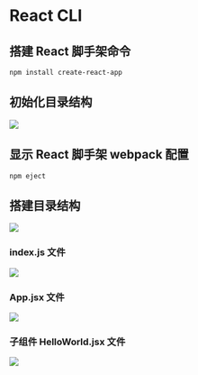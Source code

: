 # React CLI

## 搭建 React 脚手架命令

`npm install create-react-app`

## 初始化目录结构

![](https://nevermore-picbed-1304219157.cos.ap-guangzhou.myqcloud.com/undefinedimage_ZvHJ8CJmM1.png)

## 显示 React 脚手架 webpack 配置

`npm eject`

## 搭建目录结构

![](https://nevermore-picbed-1304219157.cos.ap-guangzhou.myqcloud.com/undefinedimage_GMbUUiFaLF.png)

### index.js 文件

![](https://nevermore-picbed-1304219157.cos.ap-guangzhou.myqcloud.com/undefinedimage_IjdvKAg2Ew.png)

### App.jsx 文件

![](https://nevermore-picbed-1304219157.cos.ap-guangzhou.myqcloud.com/undefinedimage_2qdfx04eQT.png)

### 子组件 HelloWorld.jsx 文件

![](https://nevermore-picbed-1304219157.cos.ap-guangzhou.myqcloud.com/undefinedimage_0nqr3YsSWU.png)
